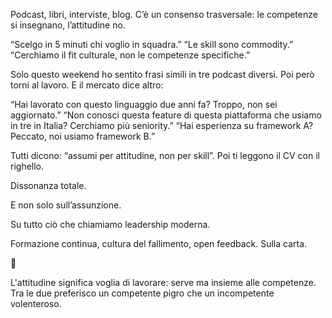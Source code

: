 Podcast, libri, interviste, blog.
C’è un consenso trasversale: le competenze si insegnano, l’attitudine no.

  “Scelgo in 5 minuti chi voglio in squadra.”
  “Le skill sono commodity.”
  “Cerchiamo il fit culturale, non le competenze specifiche.”

Solo questo weekend ho sentito frasi simili in tre podcast diversi.
Poi però torni al lavoro. E il mercato dice altro:

  “Hai lavorato con questo linguaggio due anni fa? Troppo, non sei aggiornato.”
  “Non conosci questa feature di questa piattaforma che usiamo in tre in Italia? Cerchiamo più seniority.”
  “Hai esperienza su framework A? Peccato, noi usiamo framework B.”

Tutti dicono: “assumi per attitudine, non per skill”.
Poi ti leggono il CV con il righello.

Dissonanza totale. 

E non solo sull’assunzione. 

Su tutto ciò che chiamiamo leadership moderna.

Formazione continua, cultura del fallimento, open feedback.
Sulla carta.

🚫

L'attitudine significa voglia di lavorare: serve ma insieme alle competenze.
Tra le due preferisco un competente pigro che un incompetente volenteroso.
